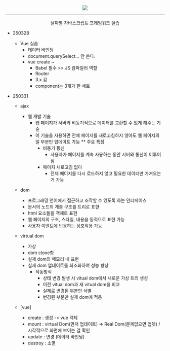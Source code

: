 <div align = center>
  <img src="https://capsule-render.vercel.app/api?type=Venom&color=gradient&height=390&section=header&text=Vuejs%20learning&fontSize=100&animation=fadeIn&fontAlignY=37&desc=Yedam%20Fullstack%20class&descAlignY=60&descAlign=77"/>
</div>
<hr>
</div>
<div align = center>
  날짜별 자바스크립트 프레임워크 실습
</div>

* 250328
  * Vue 실습
    * 데이터 바인딩
    * document.querySelect... 안 쓴다.
    * vue create ~
      * Babel 필수 >> JS 컴파일러 역할
      * Router
      * 3.x 감
      * component는 3개가 한 세트

* 250331
  * ajax 
	  * 웹 개발 기술
     	* 웹 페이지가 서버와 비동기적으로 데이터를 교환할 수 있게 해주는 기술
     	* 이 기술을 사용하면 전체 페이지를 새로고침하지 않아도 웹 페이지의
       	  일 부분만 업데이트 가능
		** 주요 특징
		  * 비동기 통신
			  * 사용자가 페이지를 계속 사용하는 동안 서버와 통신이 이루어짐
		  * 페이지 새로고침 없다
			  * 전체 페이지를 다시 로드하지 않고 필요한 데이터만 가져오는 거 가능

  * dom
    * 프로그래밍 언어에서 접근하고 조작할 수 있도록 하는 인터페이스
    * 문서의 노드의 계층 구조를 트리로 표현
    * html 요소들을 객체로 표현
    * 웹 페이지의 구조, 스타일, 내용을 동적으로 표현 가능
    * 사용자 이벤트에 반응하는 상호작용 가능

  * virtual dom
    * 가상
    * dom clone함
    * 실제 dom의 메모리 내 표현
    * 실제 dom 업데이트를 최소화하여 성능 향상
      * 작동방식
        * 상태 변경 발생 시 vitual dom에서 새로운 가상 트리 생성
        * 이전 vitual dom과 새 vitual dom을 비교
        * 실제로 변경된 부분만 식별
        * 변경된 부분만 실제 dom에 적용


  * [vue]
    * create : 생성 -> vue 객체
    * mount : virtual Dom(먼저 업데이트) => Real Dom(문제없으면 업뎃) / 시각적으로 화면에 보이는 걸 확인
    * update : 변경 (데이터 바인딩)
    * destroy : 소멸